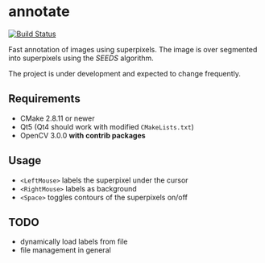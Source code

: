 annotate
========
[![Build Status](https://travis-ci.org/grtlr/annotate.svg?branch=master)](https://travis-ci.org/grtlr/annotate)

Fast annotation of images using superpixels. The image is over segmented into superpixels using the *SEEDS* algorithm.

The project is under development and expected to change frequently.

Requirements
------------

* CMake 2.8.11 or newer
* Qt5 (Qt4 should work with modified ``CMakeLists.txt``)
* OpenCV 3.0.0 **with contrib packages**

Usage
-----

* ``<LeftMouse>`` labels the superpixel under the cursor
* ``<RightMouse>`` labels as background
* ``<Space>`` toggles contours of the superpixels on/off

TODO
----

* dynamically load labels from file
* file management in general
